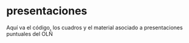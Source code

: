 # presentaciones
Aquí va el código, los cuadros y el material asociado a presentaciones puntuales del OLÑ
